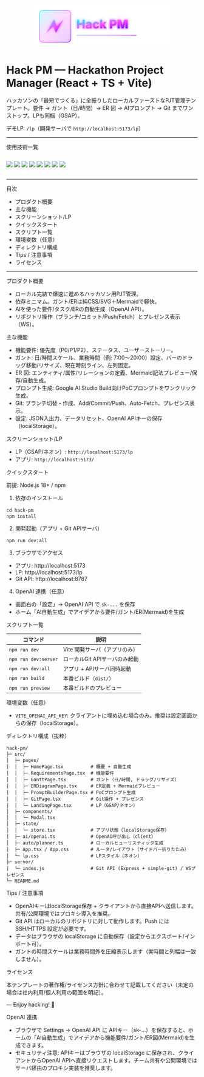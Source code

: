 <div id="top"></div>

<p align="center">
  <img src="./public/logo.svg" width="360" alt="Hack PM logo"/>
</p>

# Hack PM — Hackathon Project Manager (React + TS + Vite)

ハッカソンの「最短でつくる」に全振りしたローカルファーストなPJT管理テンプレート。要件 → ガント（日/時間）→ ER 図 → AIプロンプト → Git までワンストップ。LPも同梱（GSAP）。

デモLP: `/lp`（開発サーバで `http://localhost:5173/lp`）

---

使用技術一覧

<p style="display:inline-block">
  <img src="https://img.shields.io/badge/React-18-61DAFB?logo=react&logoColor=61DAFB&labelColor=0B0C10&color=0B0C10&style=for-the-badge"/>
  <img src="https://img.shields.io/badge/TypeScript-5-3178C6?logo=typescript&logoColor=3178C6&labelColor=0B0C10&color=0B0C10&style=for-the-badge"/>
  <img src="https://img.shields.io/badge/Vite-^5-646CFF?logo=vite&logoColor=646CFF&labelColor=0B0C10&color=0B0C10&style=for-the-badge"/>
  <img src="https://img.shields.io/badge/GSAP-ScrollTrigger-88CE02?logo=greensock&logoColor=88CE02&labelColor=0B0C10&color=0B0C10&style=for-the-badge"/>
  <img src="https://img.shields.io/badge/Mermaid-ER%20Diagram-1f6feb?logo=mermaid&logoColor=1f6feb&labelColor=0B0C10&color=0B0C10&style=for-the-badge"/>
  <img src="https://img.shields.io/badge/Express-API-ffffff?logo=express&logoColor=ffffff&labelColor=0B0C10&color=0B0C10&style=for-the-badge"/>
  <img src="https://img.shields.io/badge/simple--git-Git%20Ops-00ADD8?labelColor=0B0C10&color=0B0C10&style=for-the-badge"/>
  <img src="https://img.shields.io/badge/ws-Presence-25A162?labelColor=0B0C10&color=0B0C10&style=for-the-badge"/>
</p>

---

目次

- プロダクト概要
- 主な機能
- スクリーンショット/LP
- クイックスタート
- スクリプト一覧
- 環境変数（任意）
- ディレクトリ構成
- Tips / 注意事項
- ライセンス

---

プロダクト概要

- ローカル完結で爆速に進めるハッカソン用PJT管理。
- 依存ミニマム。ガント/ERは純CSS/SVG＋Mermaidで軽快。
- AIを使った要件/タスク/ERの自動生成（OpenAI API）。
- リポジトリ操作（ブランチ/コミット/Push/Fetch）とプレゼンス表示（WS）。

主な機能

- 機能要件: 優先度（P0/P1/P2）、ステータス、ユーザーストーリー。
- ガント: 日/時間スケール、業務時間（例: 7:00〜20:00）設定、バーのドラッグ移動/リサイズ、現在時刻ライン、左列固定。
- ER 図: エンティティ/属性/リレーションの定義、Mermaid記法プレビュー/保存/自動生成。
- プロンプト生成: Google AI Studio Build向けPoCプロンプトをワンクリック生成。
- Git: ブランチ切替・作成、Add/Commit/Push、Auto-Fetch、プレゼンス表示。
- 設定: JSON入出力、データリセット、OpenAI APIキーの保存（localStorage）。

スクリーンショット/LP

- LP（GSAP/ネオン）: `http://localhost:5173/lp`
- アプリ: `http://localhost:5173/`

クイックスタート

前提: Node.js 18+ / npm

1) 依存のインストール

```
cd hack-pm
npm install
```

2) 開発起動（アプリ + Git APIサーバ）

```
npm run dev:all
```

3) ブラウザでアクセス

- アプリ: http://localhost:5173
- LP: http://localhost:5173/lp
- Git API: http://localhost:8787

4) OpenAI 連携（任意）

- 画面右の「設定」→ OpenAI API で `sk-...` を保存
- ホーム「AI自動生成」でアイデアから要件/ガント/ER(Mermaid)を生成

スクリプト一覧

| コマンド            | 説明                                   |
| ------------------- | -------------------------------------- |
| `npm run dev`       | Vite 開発サーバ（アプリのみ）          |
| `npm run dev:server`| ローカルGit APIサーバのみ起動          |
| `npm run dev:all`   | アプリ + APIサーバ同時起動              |
| `npm run build`     | 本番ビルド（`dist/`）                  |
| `npm run preview`   | 本番ビルドのプレビュー                 |

環境変数（任意）

- `VITE_OPENAI_API_KEY`: クライアントに埋め込む場合のみ。推奨は設定画面からの保存（localStorage）。

ディレクトリ構成（抜粋）

```
hack-pm/
├─ src/
│  ├─ pages/
│  │  ├─ HomePage.tsx          # 概要 + 自動生成
│  │  ├─ RequirementsPage.tsx  # 機能要件
│  │  ├─ GanttPage.tsx         # ガント（日/時間, ドラッグ/リサイズ）
│  │  ├─ ERDiagramPage.tsx     # ER定義 + Mermaidプレビュー
│  │  ├─ PromptBuilderPage.tsx # PoCプロンプト生成
│  │  ├─ GitPage.tsx           # Git操作 + プレゼンス
│  │  └─ LandingPage.tsx       # LP（GSAP/ネオン）
│  ├─ components/
│  │  └─ Modal.tsx
│  ├─ state/
│  │  └─ store.tsx             # アプリ状態（localStorage保存）
│  ├─ ai/openai.ts             # OpenAI呼び出し（client）
│  ├─ auto/planner.ts          # ローカルヒューリスティック生成
│  ├─ App.tsx / App.css        # ルータ/レイアウト（サイドバー折りたたみ）
│  └─ lp.css                   # LPスタイル（ネオン）
├─ server/
│  └─ index.js                 # Git API (Express + simple-git) / WSプレゼンス
└─ README.md
```

Tips / 注意事項

- OpenAIキーはlocalStorage保存 + クライアントから直接APIへ送信します。共有/公開環境ではプロキシ導入を推奨。
- Git API はローカルのリポジトリに対して動作します。Push には SSH/HTTPS 設定が必要です。
- データはブラウザの localStorage に自動保存（設定からエクスポート/インポート可）。
- ガントの時間スケールは業務時間外を圧縮表示します（実時間と列幅は一致しません）。

ライセンス

本テンプレートの著作権/ライセンス方針に合わせて記載してください（未定の場合は社内利用/個人利用の範囲を明記）。

― Enjoy hacking! 🚀

OpenAI 連携

- ブラウザで Settings → OpenAI API に APIキー（sk-...）を保存すると、ホームの「AI自動生成」でアイデアから機能要件/ガント/ER図(Mermaid)を生成できます。
- セキュリティ注意: APIキーはブラウザの localStorage に保存され、クライアントからOpenAI APIへ直接リクエストします。チーム共有や公開環境ではサーバ経由のプロキシ実装を推奨します。
